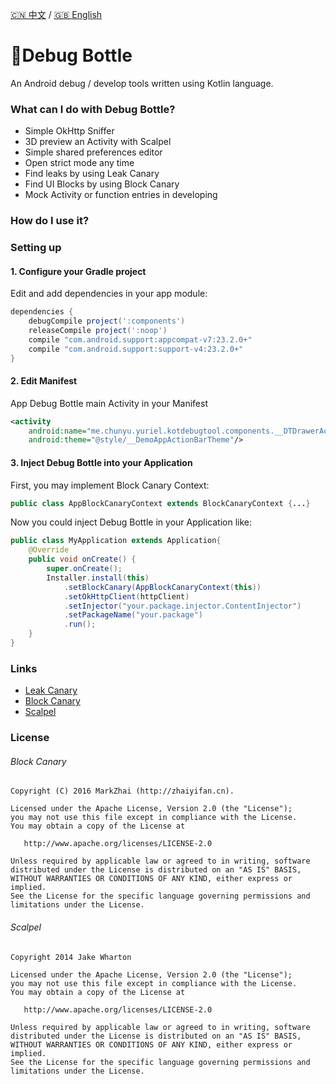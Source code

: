 [🇨🇳 中文](README-ZH.md) / [🇬🇧 English](README.md)
# 🍼Debug Bottle
An Android debug / develop tools written using Kotlin language. 

### What can I do with Debug Bottle?
- Simple OkHttp Sniffer
- 3D preview an Activity with Scalpel
- Simple shared preferences editor
- Open strict mode any time
- Find leaks by using Leak Canary
- Find UI Blocks by using Block Canary
- Mock Activity or function entries in developing

### How do I use it?

### Setting up

#### 1. Configure your Gradle project
Edit and add dependencies in your app module:

```gradle
dependencies {
    debugCompile project(':components')
    releaseCompile project(':noop')
    compile "com.android.support:appcompat-v7:23.2.0+"
    compile "com.android.support:support-v4:23.2.0+"
}
```

#### 2. Edit Manifest
App Debug Bottle main Activity in your Manifest
```xml
<activity
    android:name="me.chunyu.yuriel.kotdebugtool.components.__DTDrawerActivity"
    android:theme="@style/__DemoAppActionBarTheme"/>
```

#### 3. Inject Debug Bottle into your Application
First, you may implement Block Canary Context:
```java
public class AppBlockCanaryContext extends BlockCanaryContext {...}
```

Now you could inject Debug Bottle in your Application like:
```java
public class MyApplication extends Application{
    @Override
    public void onCreate() {
        super.onCreate();
        Installer.install(this)
            .setBlockCanary(AppBlockCanaryContext(this))
            .setOkHttpClient(httpClient)
            .setInjector("your.package.injector.ContentInjector")
            .setPackageName("your.package")
            .run();
    }
}
```

### Links

* [Leak Canary](https://github.com/square/leakcanary)
* [Block Canary](https://github.com/markzhai/AndroidPerformanceMonitor)
* [Scalpel](https://github.com/JakeWharton/scalpel)

### License

###### Block Canary
```
Copyright (C) 2016 MarkZhai (http://zhaiyifan.cn).

Licensed under the Apache License, Version 2.0 (the "License");
you may not use this file except in compliance with the License.
You may obtain a copy of the License at

   http://www.apache.org/licenses/LICENSE-2.0

Unless required by applicable law or agreed to in writing, software
distributed under the License is distributed on an "AS IS" BASIS,
WITHOUT WARRANTIES OR CONDITIONS OF ANY KIND, either express or implied.
See the License for the specific language governing permissions and
limitations under the License.
```
###### Scalpel
```
Copyright 2014 Jake Wharton

Licensed under the Apache License, Version 2.0 (the "License");
you may not use this file except in compliance with the License.
You may obtain a copy of the License at

   http://www.apache.org/licenses/LICENSE-2.0

Unless required by applicable law or agreed to in writing, software
distributed under the License is distributed on an "AS IS" BASIS,
WITHOUT WARRANTIES OR CONDITIONS OF ANY KIND, either express or implied.
See the License for the specific language governing permissions and
limitations under the License.
```